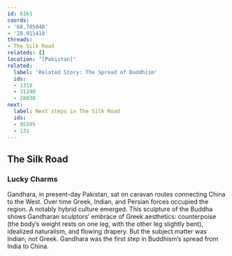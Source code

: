 ```yaml
---
id: 6161
coords:
- '68.705048'
- '28.911418'
threads:
- The Silk Road
relateds: []
location: "[Pakistan]"
related:
  label: 'Related Story: The Spread of Buddhism'
  ids:
  - 1319
  - 31240
  - 28038
next:
  label: Next steps in The Silk Road
  ids:
  - 95595
  - 131
---
```


## The Silk Road

### Lucky Charms

Gandhara, in present-day Pakistan, sat on caravan routes connecting China to the West. Over time Greek, Indian, and Persian forces occupied the region. A notably hybrid culture emerged. This sculpture of the Buddha shows Gandharan sculptors’ embrace of Greek aesthetics: counterpoise (the body’s weight rests on one leg, with the other leg slightly bent), idealized naturalism, and flowing drapery. But the subject matter was Indian, not Greek. Gandhara was the first step in Buddhism’s spread from India to China. 
